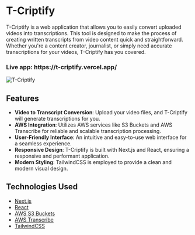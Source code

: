# T-Criptify

T-Criptify is a web application that allows you to easily convert uploaded videos into transcriptions. This tool is designed to make the process of creating written transcripts from video content quick and straightforward. Whether you're a content creator, journalist, or simply need accurate transcriptions for your videos, T-Criptify has you covered.

<h3>Live app: <span>https://t-criptify.vercel.app/</span></h3>

<img src="https://i.ibb.co/W5sVzVB/T-Criptify.png" alt="T-Criptify" border="0">

## Features

- **Video to Transcript Conversion**: Upload your video files, and T-Criptify will generate transcriptions for you.
- **AWS Integration**: Utilizes AWS services like S3 Buckets and AWS Transcribe for reliable and scalable transcription processing.
- **User-Friendly Interface**: An intuitive and easy-to-use web interface for a seamless experience.
- **Responsive Design**: T-Criptify is built with Next.js and React, ensuring a responsive and performant application.
- **Modern Styling**: TailwindCSS is employed to provide a clean and modern visual design.

## Technologies Used

- [Next.js](https://nextjs.org/)
- [React](https://reactjs.org/)
- [AWS S3 Buckets](https://aws.amazon.com/s3/)
- [AWS Transcribe](https://aws.amazon.com/transcribe/)
- [TailwindCSS](https://tailwindcss.com/)
